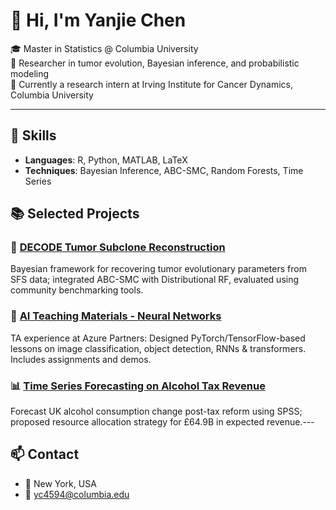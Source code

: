 # 👋 Hi, I'm Yanjie Chen

🎓 Master in Statistics @ Columbia University  
🔬 Researcher in tumor evolution, Bayesian inference, and probabilistic modeling  
📍 Currently a research intern at Irving Institute for Cancer Dynamics, Columbia University

---

## 🔧 Skills
- **Languages**: R, Python, MATLAB, LaTeX
- **Techniques**: Bayesian Inference, ABC-SMC, Random Forests, Time Series
  
## 📚 Selected Projects

### 🧬 [DECODE Tumor Subclone Reconstruction](https://github.com/YanjieChen9117/DECODE-Project)
Bayesian framework for recovering tumor evolutionary parameters from SFS data; integrated ABC-SMC with Distributional RF, evaluated using community benchmarking tools.

### 🧠 [AI Teaching Materials - Neural Networks](https://github.com/YanjieChen9117/Azure-AI-Curriculum)
TA experience at Azure Partners: Designed PyTorch/TensorFlow-based lessons on image classification, object detection, RNNs & transformers. Includes assignments and demos.

### 📊 [Time Series Forecasting on Alcohol Tax Revenue](https://github.com/YanjieChen9117/TimeSeries-Economics)
Forecast UK alcohol consumption change post-tax reform using SPSS; proposed resource allocation strategy for £64.9B in expected revenue.---

## 📫 Contact
- 📍 New York, USA  
- 📧 yc4594@columbia.edu  

<!--
**YanjieChen9117/YanjieChen9117** is a ✨ _special_ ✨ repository because its `README.md` (this file) appears on your GitHub profile.



Here are some ideas to get you started:

- 🔭 I’m currently working on ...
- 🌱 I’m currently learning ...
- 👯 I’m looking to collaborate on ...
- 🤔 I’m looking for help with ...
- 💬 Ask me about ...
- 📫 How to reach me: ...
- 😄 Pronouns: ...
- ⚡ Fun fact: ...
-->
